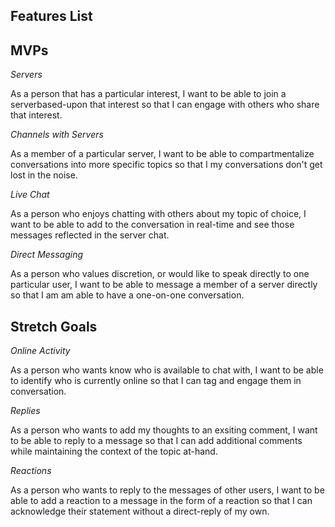 ## Features List

## MVPs


*Servers*

As a person that has a particular interest, I want to be able to join a serverbased-upon that interest so that I can engage with others who share that interest.

*Channels with Servers*

As a member of a particular server, I want to be able to compartmentalize conversations into more specific topics so that I my conversations don't get lost in the noise.

*Live Chat*

As a person who enjoys chatting with others about my topic of choice, I want to be able to add to the conversation in real-time and see those messages reflected in the server chat.


*Direct Messaging*

As a person who values discretion, or would like to speak directly to one particular user, I want to be able to message a member of a server directly so that I am am able to have a one-on-one conversation.

## Stretch Goals

*Online Activity*

As a person who wants know who is available to chat with, I want to be able to identify who is currently online so that I can tag and engage them in conversation.

*Replies*

As a person who wants to add my thoughts to an exsiting comment, I want to be able to reply to a message so that I can add additional comments while maintaining the context of the topic at-hand.

*Reactions*

As a person who wants to reply to the messages of other users, I want to be able to add a reaction to a message in the form of a reaction so that I can acknowledge their statement without a direct-reply of my own.

